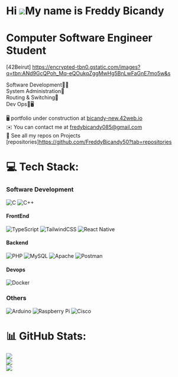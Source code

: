 Hi ![](https://user-images.githubusercontent.com/18350557/176309783-0785949b-9127-417c-8b55-ab5a4333674e.gif)My name is
Freddy Bicandy
======================================================================================================================================

# Computer Software Engineer Student
[42Beirut] https://encrypted-tbn0.gstatic.com/images?q=tbn:ANd9GcQPoh_Mq-eQOukqZggMwHg5BnLwFaGnE7mo5w&s<br>

Software Development🧑‍💻<br>
System Administration💾<br>
Routing & Switching🛜<br>
Dev Ops🔐🖥️<br>

🖥️ portfolio under construction at [bicandy-new.42web.io](https://bicandy-new.42web.io/)<br>✉️ You can contact me at fredybicandy085@gmail.com<br>🚀 See all my repos on Projects [repositories]https://github.com/FreddyBicandy50?tab=repositories<br>

# 💻 Tech Stack:

### Software Development

![C](https://img.shields.io/badge/c-%2300599C.svg?style=for-the-badge&logo=c&logoColor=white)
![C++](https://img.shields.io/badge/c++-%2300599C.svg?style=for-the-badge&logo=c%2B%2B&logoColor=white)

#### FrontEnd

![TypeScript](https://img.shields.io/badge/typescript-%23007ACC.svg?style=for-the-badge&logo=typescript&logoColor=white)
![TailwindCSS](https://img.shields.io/badge/tailwindcss-%2338B2AC.svg?style=for-the-badge&logo=tailwind-css&logoColor=white)
![React Native](https://img.shields.io/badge/react_native-%2320232a.svg?style=for-the-badge&logo=react&logoColor=%2361DAFB)

#### Backend

![PHP](https://img.shields.io/badge/php-%23777BB4.svg?style=for-the-badge&logo=php&logoColor=white)
![MySQL](https://img.shields.io/badge/mysql-4479A1.svg?style=for-the-badge&logo=mysql&logoColor=white)
![Apache](https://img.shields.io/badge/apache-%23D42029.svg?style=for-the-badge&logo=apache&logoColor=white)
![Postman](https://img.shields.io/badge/Postman-FF6C37?style=for-the-badge&logo=postman&logoColor=white)

#### Devops
![Docker](https://img.shields.io/badge/docker-%230db7ed.svg?style=for-the-badge&logo=docker&logoColor=white)

### Others
![Arduino](https://img.shields.io/badge/-Arduino-00979D?style=for-the-badge&logo=Arduino&logoColor=white)
![Raspberry Pi](https://img.shields.io/badge/-RaspberryPi-C51A4A?style=for-the-badge&logo=Raspberry-Pi)
![Cisco](https://img.shields.io/badge/cisco-%23049fd9.svg?style=for-the-badge&logo=cisco&logoColor=black)

# 📊 GitHub Stats:

![](https://github-readme-stats.vercel.app/api?username=FreddyBicandy50&theme=dark&hide_border=true&include_all_commits=true&count_private=true)<br/>
![](https://github-readme-streak-stats.herokuapp.com/?user=FreddyBicandy50&theme=dark&hide_border=true)<br/>
![](https://github-readme-stats.vercel.app/api/top-langs/?username=FreddyBicandy50&theme=dark&hide_border=true&include_all_commits=true&count_private=true&layout=compact)

